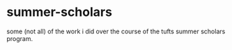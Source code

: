 # summer-scholars
some (not all) of the work i did over the course of the tufts summer scholars program.
